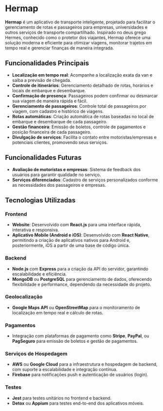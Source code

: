 # Hermap

**Hermap** é um aplicativo de transporte inteligente, projetado para facilitar o gerenciamento de rotas e passageiros para empresas, universidades e outros serviços de transporte compartilhado. Inspirado no deus grego Hermes, conhecido como o protetor dos viajantes, Hermap oferece uma solução moderna e eficiente para otimizar viagens, monitorar trajetos em tempo real e gerenciar finanças de maneira integrada.

## Funcionalidades Principais

- **Localização em tempo real**: Acompanhe a localização exata da van e saiba a previsão de chegada.
- **Controle de itinerários**: Gerenciamento detalhado de rotas, horários e locais de embarque e desembarque.
- **Confirmação de presença**: Passageiros podem confirmar ou desmarcar sua viagem de maneira rápida e fácil.
- **Gerenciamento de passageiros**: Controle total de passageiros por viagem, com cadastro e histórico de viagens.
- **Rotas automáticas**: Criação automática de rotas baseadas no local de embarque e desembarque de cada passageiro.
- **Gestão financeira**: Emissão de boletos, controle de pagamentos e posição financeira de cada passageiro.
- **Divulgação de serviços**: Facilita o contato entre motoristas/empresas e potenciais clientes, promovendo seus serviços.

## Funcionalidades Futuras

- **Avaliação de motoristas e empresas**: Sistema de feedback dos usuários para garantir qualidade no serviço.
- **Serviços diferenciados**: Cadastro de serviços personalizados conforme as necessidades dos passageiros e empresas.

## Tecnologias Utilizadas

### Frontend

- **Website**: Desenvolvido com **React.js** para uma interface rápida, interativa e responsiva.
- **Aplicativo Mobile (Android e iOS)**: Desenvolvido com **React Native**, permitindo a criação de aplicativos nativos para Android e, posteriormente, iOS a partir de uma base de código única.

### Backend

- **Node.js** com **Express** para a criação da API do servidor, garantindo escalabilidade e eficiência.
- **MongoDB** ou **PostgreSQL** para gerenciamento de dados, oferecendo flexibilidade e performance, dependendo da necessidade do projeto.

### Geolocalização

- **Google Maps API** ou **OpenStreetMap** para o monitoramento de localização em tempo real e cálculo de rotas.

### Pagamentos

- Integração com plataformas de pagamento como **Stripe**, **PayPal**, ou **PagSeguro** para emissão de boletos e gestão de pagamentos.

### Serviços de Hospedagem

- **AWS** ou **Google Cloud** para a infraestrutura e hospedagem de backend, com suporte a escalabilidade e integração contínua.
- **Firebase** para notificações push e autenticação de usuários (login).

### Testes

- **Jest** para testes unitários no frontend e backend.
- **Detox** ou **Appium** para testes end-to-end dos aplicativos móveis.
